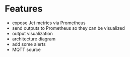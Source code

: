 

# Features

- expose Jet metrics via Prometheus
- send outputs to Prometheus so they can be visualized
- output visualization
- architecture diagram
- add some alerts
- MQTT source

